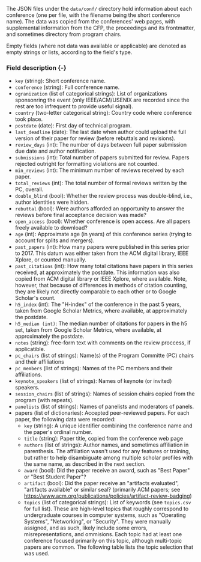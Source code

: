 The JSON files under the `data/conf/` directory hold information about each conference (one per file, with the filename being the short conference name). The data was copied from the conferences' web pages, with supplemental information from the CFP, the proceedings and its frontmatter, and sometimes directory from program chairs.

Empty fields (where not data was available or applicable) are denoted as empty strings or lists, according to the field's type.

### Field description {-}

* `key` (string): Short conference name.
* `conference` (string): Full conference name.
* `ogranization` (list of categorical strings): List of organizations sponsonring the event (only IEEE/ACM/USENIX are recorded since the rest are too infrequent to provide useful signal).
* `country` (two-letter categorical string): Country code where conference took place.
* `postdate` (date): First day of technical program.
* `last_deadline` (date): The last date when author could upload the full version of their paper for review (before rebuttals and revisions).
* `review_days` (int): The number of days between full paper submission due date and author notification.
* `submissions` (int): Total number of papers submitted for review. Papers rejected outright for formatting violations are not counted.
* `min_reviews` (int): The minimum number of reviews received by each paper.
* `total_reviews` (int): The total number of formal reviews written by the PC, overall.
* `double_blind` (bool): Whether the review process was double-blind, i.e., author identities were hidden.
* `rebuttal` (bool): Were authors afforded an opportunity to answer the reviews before final acceptance decision was made?
* `open_access` (bool): Whether conference is open access. Are all papers freely available to download?
* `age` (int): Approximate age (in years) of this conference series (trying to account for splits and mergers).
* `past_papers` (int): How many papers were published in this series prior to 2017. This datum was either taken from the ACM digital library, IEEE Xplore, or counted manually.
* `past_citations` (int): How many total citations have papers in this series received, at approximately the postdate. This information was also copied from ACM digital library or IEEE Xplore, where available. Note, however, that because of differences in methods of citation counting, they are likely not directly comparable to each other or to Google Scholar's count.
* `h5_index` (int): The "H-index" of the conference in the past 5 years, taken from Google Scholar Metrics, where available, at approximately the postdate.
* `h5_median (int)`: The median number of citations for papers in the h5 set, taken from Google Scholar Metrics, where available, at approximately the postdate.
* `notes` (string): free-form text with comments on the review proccess, if applicatible.
* `pc_chairs` (list of strings): Name(s) of the Program Committe (PC) chairs and their affiliations
* `pc_members` (list of strings): Names of the PC members and their affiliations.
* `keynote_speakers` (list of strings): Names of keynote (or invited) speakers.
* `session_chairs` (list of strings): Names of session chairs copied from the program (with repeats).
* `panelists` (list of strings): Names of panelists and moderators of panels.
* papers (list of dictionaries): Accepted peer-reviewed papers. For each paper, the following data were recorded:
    - `key` (string): A unique identifier combining the conference name and the paper's ordinal number.
    - `title` (string): Paper title, copied from the conference web page
    - `authors` (list of strings): Author names, and sometimes affiliation in parenthesis. The affiliation wasn't used for any features or training, but rather to help disambiguate among multiple scholar profiles with the same name, as described in the next section.
    - `award` (bool): Did the paper receive an award, such as "Best Paper" or "Best Student Paper"?
    - `artifact` (bool): Did the paper receive an "artifacts evaluated", "artifacts available" or similar seal? (primarily ACM papers; see https://www.acm.org/publications/policies/artifact-review-badging)
    - `topics` (list of categorical strings): List of keywords (see `topics.csv` for full list). These are high-level topics that roughly correspond to undergraduate courses in computer systems, such as "Operating Systems", "Networking", or "Security". They were manually assigned, and as such, likely include some errors, misrepresentations, and ommisions. Each topic had at least one conference focused primarily on this topic, although multi-topic papers are common. The following table lists the topic selection that was used.
